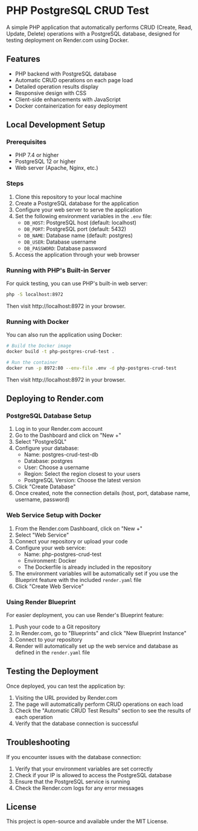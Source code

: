 # PHP PostgreSQL CRUD Test

A simple PHP application that automatically performs CRUD (Create, Read, Update, Delete) operations with a PostgreSQL database, designed for testing deployment on Render.com using Docker.

## Features

- PHP backend with PostgreSQL database
- Automatic CRUD operations on each page load
- Detailed operation results display
- Responsive design with CSS
- Client-side enhancements with JavaScript
- Docker containerization for easy deployment

## Local Development Setup

### Prerequisites

- PHP 7.4 or higher
- PostgreSQL 12 or higher
- Web server (Apache, Nginx, etc.)

### Steps

1. Clone this repository to your local machine
2. Create a PostgreSQL database for the application
3. Configure your web server to serve the application
4. Set the following environment variables in the `.env` file:
   - `DB_HOST`: PostgreSQL host (default: localhost)
   - `DB_PORT`: PostgreSQL port (default: 5432)
   - `DB_NAME`: Database name (default: postgres)
   - `DB_USER`: Database username
   - `DB_PASSWORD`: Database password
5. Access the application through your web browser

### Running with PHP's Built-in Server

For quick testing, you can use PHP's built-in web server:

```bash
php -S localhost:8972
```

Then visit http://localhost:8972 in your browser.

### Running with Docker

You can also run the application using Docker:

```bash
# Build the Docker image
docker build -t php-postgres-crud-test .

# Run the container
docker run -p 8972:80 --env-file .env -d php-postgres-crud-test
```

Then visit http://localhost:8972 in your browser.

## Deploying to Render.com

### PostgreSQL Database Setup

1. Log in to your Render.com account
2. Go to the Dashboard and click on "New +"
3. Select "PostgreSQL"
4. Configure your database:
   - Name: postgres-crud-test-db
   - Database: postgres
   - User: Choose a username
   - Region: Select the region closest to your users
   - PostgreSQL Version: Choose the latest version
5. Click "Create Database"
6. Once created, note the connection details (host, port, database name, username, password)

### Web Service Setup with Docker

1. From the Render.com Dashboard, click on "New +"
2. Select "Web Service"
3. Connect your repository or upload your code
4. Configure your web service:
   - Name: php-postgres-crud-test
   - Environment: Docker
   - The Dockerfile is already included in the repository
5. The environment variables will be automatically set if you use the Blueprint feature with the included `render.yaml` file
6. Click "Create Web Service"

### Using Render Blueprint

For easier deployment, you can use Render's Blueprint feature:

1. Push your code to a Git repository
2. In Render.com, go to "Blueprints" and click "New Blueprint Instance"
3. Connect to your repository
4. Render will automatically set up the web service and database as defined in the `render.yaml` file

## Testing the Deployment

Once deployed, you can test the application by:

1. Visiting the URL provided by Render.com
2. The page will automatically perform CRUD operations on each load
3. Check the "Automatic CRUD Test Results" section to see the results of each operation
4. Verify that the database connection is successful

## Troubleshooting

If you encounter issues with the database connection:

1. Verify that your environment variables are set correctly
2. Check if your IP is allowed to access the PostgreSQL database
3. Ensure that the PostgreSQL service is running
4. Check the Render.com logs for any error messages

## License

This project is open-source and available under the MIT License. 